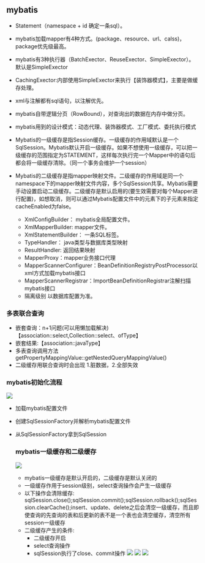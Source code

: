 ## mybatis

- Statement（namespace + id 确定一条sql）。
- mybatis加载mapper有4种方式。(package、resource、url、calss)，package优先级最高。
- mybatis有3种执行器（BatchExector、ReuseExector、SimpleExector）。默认是SimpleExector
- CachingExector:内部使用SimpleExector来执行【装饰器模式】，主要是做缓存处理。
- xml与注解都有sql语句，以注解优先。
- mybatis自带逻辑分页（RowBound），对查询出的数据在内存中做分页。
- mybatis用到的设计模式：动态代理、装饰器模式、工厂模式、委托执行模式
- Mybatis的一级缓存是指Session缓存。一级缓存的作用域默认是一个SqlSession。Mybatis默认开启一级缓存。如果不想使用一级缓存，可以把一级缓存的范围指定为STATEMENT，这样每次执行完一个Mapper中的语句后都会将一级缓存清除。（同一个事务会维护一个session）
- Mybatis的二级缓存是指mapper映射文件。二级缓存的作用域是同一个namespace下的mapper映射文件内容，多个SqlSession共享。Mybatis需要手动设置启动二级缓存。二级缓存是默认启用的(要生效需要对每个Mapper进行配置)，如想取消，则可以通过Mybatis配置文件中的元素下的子元素来指定cacheEnabled为false。

  - XmlConfigBuilder： mybatis全局配置文件。
  - XmlMapperBuilder: mapper文件。 
  - XmlStatementBuilder： 一条SQL标签。
  - TypeHandler： java类型与数据库类型映射
  - ResultHandler: 返回结果映射
  - MapperProxy：mapper业务接口代理
  - MapperScannerConfigurer：BeanDefinitionRegistryPostProcessor以xml方式加载mybatis接口
  - MapperScannerRegistrar：ImportBeanDefinitionRegistrar注解扫描mybatis接口
  - 隔离级别 以数据库配置为准。


### 多表联合查询
- 嵌套查询：n+1问题(可以用懒加载解决)【association::select,Collection::select、ofType】
- 嵌套结果:【association::javaType】
- 多表查询调用方法 getPropertyMappingValue::getNestedQueryMappingValue()
- 二级缓存用联合查询时会出现 1.脏数据，2.全部失效

### mybatis初始化流程
![](https://juejin.cn/post/6875486003025428494)
- 加载mybatis配置文件
- 创建SqlSessionFactory并解析mybatis配置文件
- 从SqlSessionFactory拿到SqlSession
  
  ### mybatis一级缓存和二级缓存
  ![](https://www.bemhome.com/zb_users/upload/2020/10/202010021601602226459110.jpg)
  - mybatis一级缓存是默认开启的，二级缓存是默认关闭的
  - 一级缓存作用于session级别，select查询操作会产生一级缓存
  - 以下操作会清除缓存: sqlSession.close();sqlSession.commit();sqlSession.rollback();sqlSession.clearCache();insert、update、delete之后会清空一级缓存，而且即使查询的先查询的表和后更新的表不是一个表也会清空缓存，清空所有session一级缓存
  - 二级缓存产生的条件:
    - 二级缓存开启
    - select查询操作
    - sqlSession执行了close、commit操作
![](https://www.bemhome.com/zb_users/upload/2020/10/202010021601602226651027.jpg)
![](https://www.bemhome.com/zb_users/upload/2020/10/202010021601602226598409.jpg)
![](https://www.bemhome.com/zb_users/upload/2020/10/202010021601602226822676.jpg)